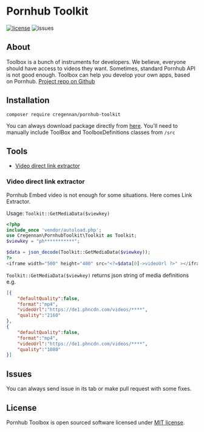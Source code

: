 # Pornhub Toolkit
[![license](https://img.shields.io/github/license/Cregennan/pornhub-toolkit)](https://github.com/Cregennan/pornhub-toolkit/blob/master/LICENSE.md)
![issues](https://img.shields.io/github/issues/Cregennan/pornhub-toolkit)
## About

Toolbox is a bunch of instruments for developers. We believe, everyone should have access to videos they want. Sometimes, standard Pornhub API is not good enough. Toolbox can help you develop your own apps, based on Pornhub.
[Project repo on Github](https://github.com/Cregennan/pornhub-toolkit)


## Installation
```composer
composer require cregennan/pornhub-toolkit
```
You can always download package directly from [here](https://github.com/Cregennan/pornhub-toolkit/archive/refs/heads/master.zip). 
You'll need to manually include ToolBox and ToolboxDefinitions classes from `/src`


## Tools
 - [Video direct link extractor](#video-direct-link-extractor)
 
### Video direct link extractor
 Pornhub Embed video is not enough for some situations. Here comes Link Extractor.
 
 Usage: `Toolkit::GetMediaData($viewkey)`
```php 
<?php
include_once 'vendor/autoload.php';
use Cregennan\PornhubToolkit\Toolkit as Toolkit;
$viewkey = "ph***********";

$data = json_decode(Toolkit::GetMediaData($viewkey));
?>
<iframe width="500" height="400" src="<?=$data[0]->videoUrl ?>" ></iframe>

```
`Toolkit::GetMediaData($viewkey)` returns json string of media definitions e.g. 
```json
[{
    "defaultQuality":false,
    "format":"mp4",
    "videoUrl":"https://de1.phncdn.com/videos/****",
    "quality":"2160"
},
{
    "defaultQuality":false,
    "format":"mp4",
    "videoUrl":"https://de1.phncdn.com/videos/****",
    "quality":"1080"
}]
```
## Issues
You can always send issue in its tab or make pull request with some fixes.

## License
Pornhub Toolbox is open sourced software licensed under [MIT license](https://opensource.org/licenses/MIT).


